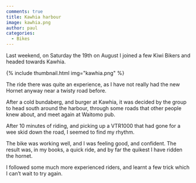 ```yaml
---
comments: true
title: Kawhia harbour
image: kawhia.png
author: paul
categories:
  - Bikes
---
```

Last weekend, on Saturday the 19th on August I joined a few Kiwi Bikers and headed towards Kawhia.

{% include thumbnail.html img="kawhia.png" %}

The ride there was quite an experience, as I have not really had the new Hornet anyway near a twisty road before.

After a cold bundaberg, and burger at Kawhia, it was decided by the group to head south around the harbour, through some roads that other people knew about, and meet again at Waitomo pub.

After 10 minutes of riding, and picking up a VTR1000 that had gone for a wee skid down the road, I seemed to find my rhythm.

The bike was working well, and I was feeling good, and confident. The result was, in my books, a quick ride, and by far the quikest I have ridden the hornet.

I followed some much more experienced riders, and learnt a few trick which I can’t wait to try again.